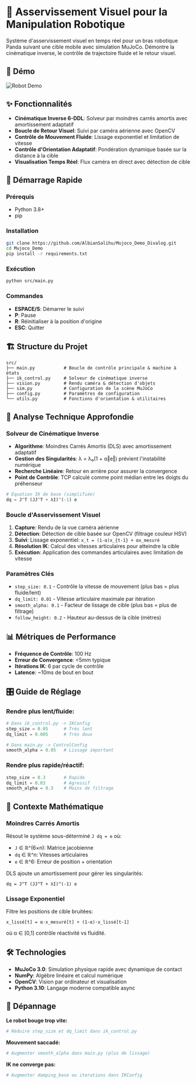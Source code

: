 # 🤖 Asservissement Visuel pour la Manipulation Robotique

Système d'asservissement visuel en temps réel pour un bras robotique Panda suivant une cible mobile avec simulation MuJoCo. Démontre la cinématique inverse, le contrôle de trajectoire fluide et le retour visuel.

## 🎥 Démo
![Robot Demo](Mujoco_demo.gif)

## ✨ Fonctionnalités
- **Cinématique Inverse 6-DDL**: Solveur par moindres carrés amortis avec amortissement adaptatif
- **Boucle de Retour Visuel**: Suivi par caméra aérienne avec OpenCV
- **Contrôle de Mouvement Fluide**: Lissage exponentiel et limitation de vitesse
- **Contrôle d'Orientation Adaptatif**: Pondération dynamique basée sur la distance à la cible
- **Visualisation Temps Réel**: Flux caméra en direct avec détection de cible

## 🚀 Démarrage Rapide

### Prérequis
- Python 3.8+
- pip

### Installation
```bash
git clone https://github.com/AlbianSalihu/Mujoco_Demo_Divalog.git
cd Mujoco_Demo
pip install -r requirements.txt
```

### Exécution
```bash
python src/main.py
```

### Commandes
- **ESPACE/S**: Démarrer le suivi
- **P**: Pause
- **R**: Réinitialiser à la position d'origine
- **ESC**: Quitter

## 🏗️ Structure du Projet
```
src/
├── main.py           # Boucle de contrôle principale & machine à états
├── ik_control.py     # Solveur de cinématique inverse
├── vision.py         # Rendu caméra & détection d'objets
├── sim.py            # Configuration de la scène MuJoCo
├── config.py         # Paramètres de configuration
└── utils.py          # Fonctions d'orientation & utilitaires
```

## 🧠 Analyse Technique Approfondie

### Solveur de Cinématique Inverse
- **Algorithme**: Moindres Carrés Amortis (DLS) avec amortissement adaptatif
- **Gestion des Singularités**: λ = λ₀(1 + α‖e‖) prévient l'instabilité numérique
- **Recherche Linéaire**: Retour en arrière pour assurer la convergence
- **Point de Contrôle**: TCP calculé comme point médian entre les doigts du préhenseur
```python
# Équation IK de base (simplifiée)
dq = J^T (JJ^T + λI)^(-1) e
```

### Boucle d'Asservissement Visuel
1. **Capture**: Rendu de la vue caméra aérienne
2. **Détection**: Détection de cible basée sur OpenCV (filtrage couleur HSV)
3. **Suivi**: Lissage exponentiel: `x_t = (1-α)x_{t-1} + αx_mesuré`
4. **Résolution IK**: Calcul des vitesses articulaires pour atteindre la cible
5. **Exécution**: Application des commandes articulaires avec limitation de vitesse

### Paramètres Clés
- `step_size: 0.1` - Contrôle la vitesse de mouvement (plus bas = plus fluide/lent)
- `dq_limit: 0.01` - Vitesse articulaire maximale par itération
- `smooth_alpha: 0.1` - Facteur de lissage de cible (plus bas = plus de filtrage)
- `follow_height: 0.2` - Hauteur au-dessus de la cible (mètres)

## 📊 Métriques de Performance
- **Fréquence de Contrôle**: 100 Hz
- **Erreur de Convergence**: <5mm typique
- **Itérations IK**: 6 par cycle de contrôle
- **Latence**: ~10ms de bout en bout

## 🎛️ Guide de Réglage

### Rendre plus lent/fluide:
```python
# Dans ik_control.py -> IKConfig
step_size = 0.05      # Très lent
dq_limit = 0.005      # Très doux

# Dans main.py -> ControlConfig
smooth_alpha = 0.05   # Lissage important
```

### Rendre plus rapide/réactif:
```python
step_size = 0.3       # Rapide
dq_limit = 0.03       # Agressif
smooth_alpha = 0.3    # Moins de filtrage
```

## 🔬 Contexte Mathématique

### Moindres Carrés Amortis
Résout le système sous-déterminé `J dq = e` où:
- `J` ∈ ℝ^(6×n): Matrice jacobienne
- `dq` ∈ ℝ^n: Vitesses articulaires
- `e` ∈ ℝ^6: Erreur de position + orientation

DLS ajoute un amortissement pour gérer les singularités:
```
dq = J^T (JJ^T + λI)^(-1) e
```

### Lissage Exponentiel
Filtre les positions de cible bruitées:
```
x_lissé[t] = α·x_mesuré[t] + (1-α)·x_lissé[t-1]
```
où α ∈ [0,1] contrôle réactivité vs fluidité.

## 🛠️ Technologies
- **MuJoCo 3.0**: Simulation physique rapide avec dynamique de contact
- **NumPy**: Algèbre linéaire et calcul numérique
- **OpenCV**: Vision par ordinateur et visualisation
- **Python 3.10**: Langage moderne compatible async

## 🐛 Dépannage

**Le robot bouge trop vite:**
```python
# Réduire step_size et dq_limit dans ik_control.py
```

**Mouvement saccadé:**
```python
# Augmenter smooth_alpha dans main.py (plus de lissage)
```

**IK ne converge pas:**
```python
# Augmenter damping_base ou iterations dans IKConfig
```